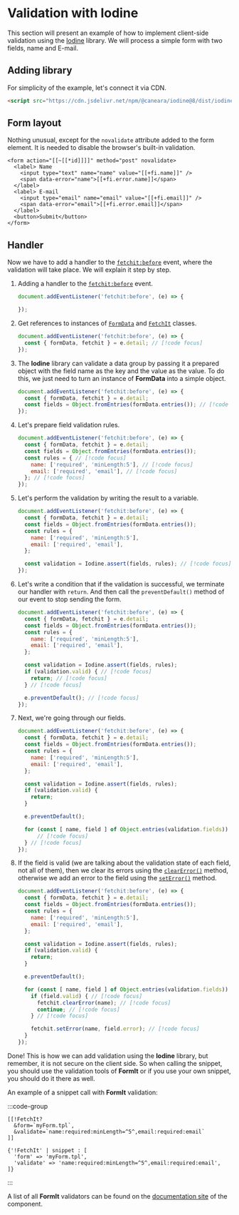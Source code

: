 # Validation with Iodine

This section will present an example of how to implement client-side validation using the [Iodine](https://github.com/caneara/iodine) library. We will process a simple form with two fields, name and E-mail.

<!--@include: ../../parts/validation.warning.md-->

## Adding library

For simplicity of the example, let's connect it via CDN.

```html
<script src="https://cdn.jsdelivr.net/npm/@caneara/iodine@8/dist/iodine.min.umd.js" defer></script>
```

## Form layout

Nothing unusual, except for the `novalidate` attribute added to the form element. It is needed to disable the browser's built-in validation.

```modx
<form action="[[~[[*id]]]]" method="post" novalidate>
  <label> Name
    <input type="text" name="name" value="[[+fi.name]]" />
    <span data-error="name">[[+fi.error.name]]</span>
  </label>
  <label> E-mail
    <input type="email" name="email" value="[[+fi.email]]" />
    <span data-error="email">[[+fi.error.email]]</span>
  </label>
  <button>Submit</button>
</form>
```

## Handler

Now we have to add a handler to the [`fetchit:before`](/en/components/fetchit/frontend/events#fetchitbefore`) event, where the validation will take place. We will explain it step by step.

1. Adding a handler to the [`fetchit:before`](/en/components/fetchit/frontend/events#fetchitbefore) event.

    ```js
    document.addEventListener('fetchit:before', (e) => {

    });
    ```

2. Get references to instances of [`FormData`](https://developer.mozilla.org/ru/docs/Web/API/FormData) and [`FetchIt`](/en/components/fetchit/frontend/instance) classes.

    ```js
    document.addEventListener('fetchit:before', (e) => {
      const { formData, fetchit } = e.detail; // [!code focus]
    });
    ```

3. The **Iodine** library can validate a data group by passing it a prepared object with the field name as the key and the value as the value. To do this, we just need to turn an instance of **FormData** into a simple object.

    ```js
    document.addEventListener('fetchit:before', (e) => {
      const { formData, fetchit } = e.detail;
      const fields = Object.fromEntries(formData.entries()); // [!code focus]
    });
    ```

4. Let's prepare field validation rules.

    ```js
    document.addEventListener('fetchit:before', (e) => {
      const { formData, fetchit } = e.detail;
      const fields = Object.fromEntries(formData.entries());
      const rules = { // [!code focus]
        name: ['required', 'minLength:5'], // [!code focus]
        email: ['required', 'email'], // [!code focus]
      }; // [!code focus]
    });
    ```

5. Let's perform the validation by writing the result to a variable.

    ```js
    document.addEventListener('fetchit:before', (e) => {
      const { formData, fetchit } = e.detail;
      const fields = Object.fromEntries(formData.entries());
      const rules = {
        name: ['required', 'minLength:5'],
        email: ['required', 'email'],
      };

      const validation = Iodine.assert(fields, rules); // [!code focus]
    });
    ```

6. Let's write a condition that if the validation is successful, we terminate our handler with `return`. And then call the `preventDefault()` method of our event to stop sending the form.

    ```js
    document.addEventListener('fetchit:before', (e) => {
      const { formData, fetchit } = e.detail;
      const fields = Object.fromEntries(formData.entries());
      const rules = {
        name: ['required', 'minLength:5'],
        email: ['required', 'email'],
      };

      const validation = Iodine.assert(fields, rules);
      if (validation.valid) { // [!code focus]
        return; // [!code focus]
      } // [!code focus]

      e.preventDefault(); // [!code focus]
    });
    ```

7. Next, we're going through our fields.

    ```js
    document.addEventListener('fetchit:before', (e) => {
      const { formData, fetchit } = e.detail;
      const fields = Object.fromEntries(formData.entries());
      const rules = {
        name: ['required', 'minLength:5'],
        email: ['required', 'email'],
      };

      const validation = Iodine.assert(fields, rules);
      if (validation.valid) {
        return;
      }

      e.preventDefault();

      for (const [ name, field ] of Object.entries(validation.fields)) { // [!code focus]
          // [!code focus]
      } // [!code focus]
    });
    ```

8. If the field is valid (we are talking about the validation state of each field, not all of them), then we clear its errors using the [`clearError()`](/en/components/fetchit/frontend/instance#clearerror) method, otherwise we add an error to the field using the [`setError()`](/en/components/fetchit/frontend/instance#seterror) method.

    ```js
    document.addEventListener('fetchit:before', (e) => {
      const { formData, fetchit } = e.detail;
      const fields = Object.fromEntries(formData.entries());
      const rules = {
        name: ['required', 'minLength:5'],
        email: ['required', 'email'],
      };

      const validation = Iodine.assert(fields, rules);
      if (validation.valid) {
        return;
      }

      e.preventDefault();

      for (const [ name, field ] of Object.entries(validation.fields)) {
        if (field.valid) { // [!code focus]
          fetchit.clearError(name); // [!code focus]
          continue; // [!code focus]
        } // [!code focus]

        fetchit.setError(name, field.error); // [!code focus]
      }
    });
    ```

Done! This is how we can add validation using the **Iodine** library, but remember, it is not secure on the client side. So when calling the snippet, you should use the validation tools of **FormIt** or if you use your own snippet, you should do it there as well.

An example of a snippet call with **FormIt** validation:

:::code-group

```modx
[[!FetchIt?
  &form=`myForm.tpl`,
  &validate=`name:required:minLength=^5^,email:required:email`
]]
```

```fenom
{'!FetchIt' | snippet : [
  'form' => 'myForm.tpl',
  'validate' => 'name:required:minLength=^5^,email:required:email',
]}
```

:::

A list of all **FormIt** validators can be found on the [documentation site](https://docs.modx.com/3.x/en/extras/formit/formit.validators) of the component.
